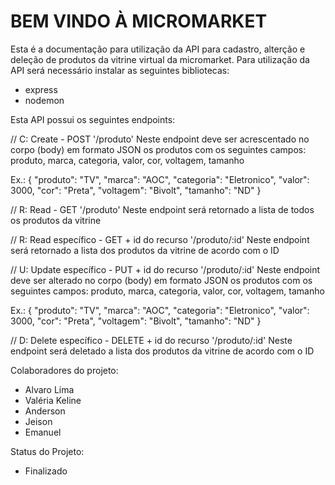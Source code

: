 # BEM VINDO À MICROMARKET

Esta é a documentação para utilização da API para cadastro, alterção e deleção de produtos da vitrine virtual da micromarket.
Para utilização da API será necessário instalar as seguintes bibliotecas:
 * express
 * nodemon

Esta API possui os seguintes endpoints:

// C: Create - POST
'/produto'
  Neste endpoint deve ser acrescentado no corpo (body) em formato JSON os produtos com os seguintes campos:
  produto, marca, categoria, valor, cor, voltagem, tamanho
  
  Ex.:
  {
    "produto": "TV", 
    "marca": "AOC", 
    "categoria": "Eletronico", 
    "valor": 3000, 
    "cor": "Preta", 
    "voltagem": "Bivolt", 
    "tamanho": "ND" 
}
  
// R: Read - GET
'/produto'
 Neste endpoint será retornado a lista de todos os produtos da vitrine 
 
// R: Read específico - GET + id do recurso
'/produto/:id'
 Neste endpoint será retornado a lista dos produtos da vitrine de acordo com o ID
 
// U: Update específico - PUT + id do recurso
'/produto/:id'
  Neste endpoint deve ser alterado no corpo (body) em formato JSON os produtos com os seguintes campos:
  produto, marca, categoria, valor, cor, voltagem, tamanho
  
  Ex.:
  {
    "produto": "TV", 
    "marca": "AOC", 
    "categoria": "Eletronico", 
    "valor": 3000, 
    "cor": "Preta", 
    "voltagem": "Bivolt", 
    "tamanho": "ND" 
}

// D: Delete específico - DELETE + id do recurso
'/produto/:id'
 Neste endpoint será deletado a lista dos produtos da vitrine de acordo com o ID
 
 Colaboradores do projeto:

- Alvaro Lima
- Valéria Keline
- Anderson
- Jeison
- Emanuel

Status do Projeto:

- Finalizado
 

